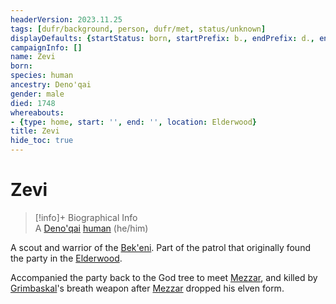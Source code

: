 ```yaml
---
headerVersion: 2023.11.25
tags: [dufr/background, person, dufr/met, status/unknown]
displayDefaults: {startStatus: born, startPrefix: b., endPrefix: d., endStatus: died}
campaignInfo: []
name: Zevi
born:
species: human
ancestry: Deno'qai
gender: male
died: 1748
whereabouts:
- {type: home, start: '', end: '', location: Elderwood}
title: Zevi
hide_toc: true
---
```

# Zevi
>[!info]+ Biographical Info  
> A [Deno'qai](<../../groups/deno-qai/deno-qai.md>) [human](<../../species/humans/humans.md>) (he/him)  
>   
>> 

A scout and warrior of the [Bek'eni](<../../groups/deno-qai/bek-eni.md>). Part of the patrol that originally found the party in the [Elderwood](<../../gazetteer/chasa-nahadi-watershed/elderwood.md>). 

Accompanied the party back to the God tree to meet [Mezzar](<../other-nonhumans/mezzar.md>), and killed by [Grimbaskal](<../other-nonhumans/mezzar.md>)'s breath weapon after [Mezzar](<../other-nonhumans/mezzar.md>) dropped his elven form. 